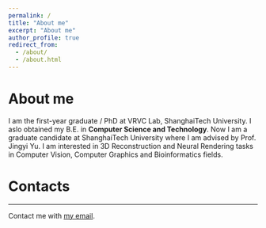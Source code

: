 ```yaml
---
permalink: /
title: "About me"
excerpt: "About me"
author_profile: true
redirect_from: 
  - /about/
  - /about.html
---
```

# About me
I am the first-year graduate / PhD at VRVC Lab, ShanghaiTech University. I aslo obtained my B.E. in **Computer Science and Technology**. Now I am a graduate candidate at ShanghaiTech University where I am advised by Prof. Jingyi Yu. I am interested in 3D Reconstruction and Neural Rendering tasks in Computer Vision, Computer Graphics and Bioinformatics fields.

# Contacts
------
Contact me with [my email](zhangjk@shanghaitech.edu.cn).
